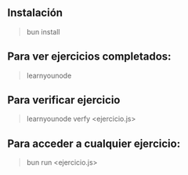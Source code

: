 ## Instalación
> bun install

## Para ver ejercicios completados:
> learnyounode

## Para verificar ejercicio
> learnyounode verfy <ejercicio.js>

## Para acceder a cualquier ejercicio:
> bun run <ejercicio.js>
